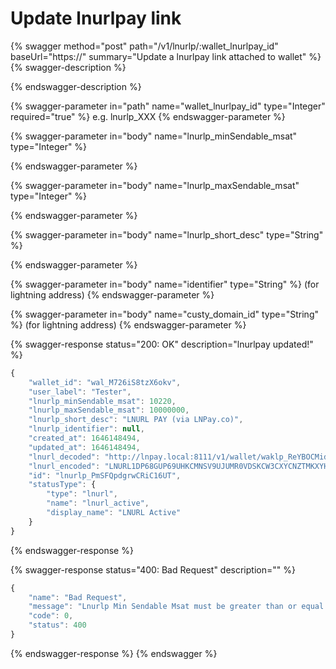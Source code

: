 # Update lnurlpay link

{% swagger method="post" path="/v1/lnurlp/:wallet_lnurlpay_id" baseUrl="https://<yourdomain>" summary="Update a lnurlpay link attached to wallet" %}
{% swagger-description %}

{% endswagger-description %}

{% swagger-parameter in="path" name="wallet_lnurlpay_id" type="Integer" required="true" %}
e.g. lnurlp\_XXX
{% endswagger-parameter %}

{% swagger-parameter in="body" name="lnurlp_minSendable_msat" type="Integer" %}

{% endswagger-parameter %}

{% swagger-parameter in="body" name="lnurlp_maxSendable_msat" type="Integer" %}

{% endswagger-parameter %}

{% swagger-parameter in="body" name="lnurlp_short_desc" type="String" %}

{% endswagger-parameter %}

{% swagger-parameter in="body" name="identifier" type="String" %}
(for lightning address)
{% endswagger-parameter %}

{% swagger-parameter in="body" name="custy_domain_id" type="String" %}
(for lightning address)
{% endswagger-parameter %}

{% swagger-response status="200: OK" description="lnurlpay updated!" %}
```javascript
{
    "wallet_id": "wal_M726iS8tzX6okv",
    "user_label": "Tester",
    "lnurlp_minSendable_msat": 10220,
    "lnurlp_maxSendable_msat": 10000000,
    "lnurlp_short_desc": "LNURL PAY (via LNPay.co)",
    "lnurlp_identifier": null,
    "created_at": 1646148494,
    "updated_at": 1646148494,
    "lnurl_decoded": "http://lnpay.local:8111/v1/wallet/waklp_ReYBOCMidvmfl5opePGlOr/lnurlp/lnurlp_PmSFQpdgrwCRiC16UT",
    "lnurl_encoded": "LNURL1DP68GUP69UHKCMNSV9UJUMR0VDSKCW3CXYCNZTMKXYHHWCTVD3JHGTMHV94KCUZL2FJ4JSJ0GDXKJERKD4NXCDT0WPJ4Q3MVFAEZ7MRWW4EXCUP0D3H82UNVWP04QM2NGEGHQER8WFM5X5NFGVCNV4254H9EVG",
    "id": "lnurlp_PmSFQpdgrwCRiC16UT",
    "statusType": {
        "type": "lnurl",
        "name": "lnurl_active",
        "display_name": "LNURL Active"
    }
}
```
{% endswagger-response %}

{% swagger-response status="400: Bad Request" description="" %}
```javascript
{
    "name": "Bad Request",
    "message": "Lnurlp Min Sendable Msat must be greater than or equal to \"1000\".",
    "code": 0,
    "status": 400
}
```
{% endswagger-response %}
{% endswagger %}
